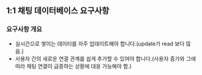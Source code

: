 ## 1:1 채팅 데이터베이스 요구사항

### 요구사항 개요
- 실시간으로 쌓이는 데이터를 자주 업데이트해야 합니다.(update가 read 보다 많음.)
- 사용자 간의 새로운 연결 관계를 쉽게 추가할 수 있어야 합니다.(사용자 증가와 그에 따라 채팅 연결이 급증하는 상황에 대응 가능해야 함.)
